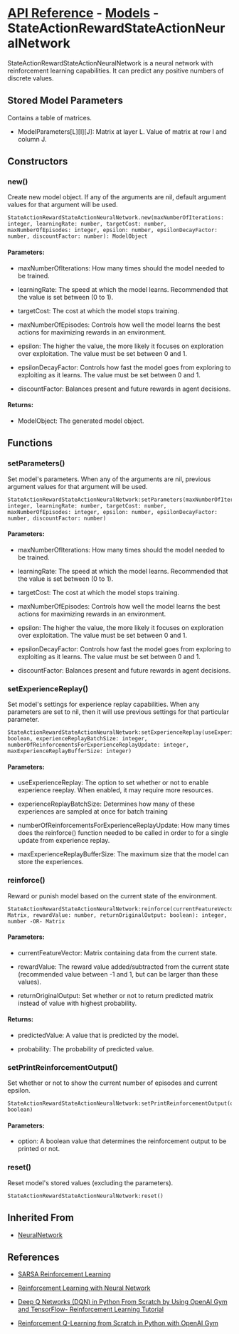 # [API Reference](../../API.md) - [Models](../Models.md) - StateActionRewardStateActionNeuralNetwork

StateActionRewardStateActionNeuralNetwork is a neural network with reinforcement learning capabilities. It can predict any positive numbers of discrete values.

## Stored Model Parameters

Contains a table of matrices.  

* ModelParameters[L][I][J]: Matrix at layer L. Value of matrix at row I and column J.

## Constructors

### new()

Create new model object. If any of the arguments are nil, default argument values for that argument will be used.

```
StateActionRewardStateActionNeuralNetwork.new(maxNumberOfIterations: integer, learningRate: number, targetCost: number, maxNumberOfEpisodes: integer, epsilon: number, epsilonDecayFactor: number, discountFactor: number): ModelObject
```

#### Parameters:

* maxNumberOfIterations: How many times should the model needed to be trained.

* learningRate: The speed at which the model learns. Recommended that the value is set between (0 to 1).

* targetCost: The cost at which the model stops training.

* maxNumberOfEpisodes: Controls how well the model learns the best actions for maximizing rewards in an environment.

* epsilon: The higher the value, the more likely it focuses on exploration over exploitation. The value must be set between 0 and 1.

* epsilonDecayFactor: Controls how fast the model goes from exploring to exploiting as it learns. The value must be set between 0 and 1.

* discountFactor: Balances present and future rewards in agent decisions.

#### Returns:

* ModelObject: The generated model object.

## Functions

### setParameters()

Set model's parameters. When any of the arguments are nil, previous argument values for that argument will be used.

```
StateActionRewardStateActionNeuralNetwork:setParameters(maxNumberOfIterations: integer, learningRate: number, targetCost: number, maxNumberOfEpisodes: integer, epsilon: number, epsilonDecayFactor: number, discountFactor: number)
```

#### Parameters:

* maxNumberOfIterations: How many times should the model needed to be trained.

* learningRate: The speed at which the model learns. Recommended that the value is set between (0 to 1).

* targetCost: The cost at which the model stops training.

* maxNumberOfEpisodes: Controls how well the model learns the best actions for maximizing rewards in an environment.

* epsilon: The higher the value, the more likely it focuses on exploration over exploitation. The value must be set between 0 and 1.

* epsilonDecayFactor: Controls how fast the model goes from exploring to exploiting as it learns. The value must be set between 0 and 1.

* discountFactor: Balances present and future rewards in agent decisions.

### setExperienceReplay()

Set model's settings for experience replay capabilities. When any parameters are set to nil, then it will use previous settings for that particular parameter.

```
StateActionRewardStateActionNeuralNetwork:setExperienceReplay(useExperienceReplay: boolean, experienceReplayBatchSize: integer, numberOfReinforcementsForExperienceReplayUpdate: integer, maxExperienceReplayBufferSize: integer)
```

#### Parameters:

* useExperienceReplay: The option to set whether or not to enable experience reeplay. When enabled, it may require more resources.

* experienceReplayBatchSize: Determines how many of these experiences are sampled at once for batch training

* numberOfReinforcementsForExperienceReplayUpdate: How many times does the reinforce() function needed to be called in order to for a single update from experience replay.

* maxExperienceReplayBufferSize: The maximum size that the model can store the experiences.

### reinforce()

Reward or punish model based on the current state of the environment.

```
StateActionRewardStateActionNeuralNetwork:reinforce(currentFeatureVector: Matrix, rewardValue: number, returnOriginalOutput: boolean): integer, number -OR- Matrix
```

#### Parameters:

* currentFeatureVector: Matrix containing data from the current state.

* rewardValue: The reward value added/subtracted from the current state (recommended value between -1 and 1, but can be larger than these values). 

* returnOriginalOutput: Set whether or not to return predicted matrix instead of value with highest probability.

#### Returns:

* predictedValue: A value that is predicted by the model.

* probability: The probability of predicted value.

### setPrintReinforcementOutput()

Set whether or not to show the current number of episodes and current epsilon.

```
StateActionRewardStateActionNeuralNetwork:setPrintReinforcementOutput(option: boolean)
```

#### Parameters:

* option: A boolean value that determines the reinforcement output to be printed or not.

### reset()

Reset model's stored values (excluding the parameters).

```
StateActionRewardStateActionNeuralNetwork:reset()
```

## Inherited From

* [NeuralNetwork](NeuralNetwork.md)

## References

* [SARSA Reinforcement Learning](https://www.geeksforgeeks.org/sarsa-reinforcement-learning/)

* [Reinforcement Learning with Neural Network](https://www.baeldung.com/cs/reinforcement-learning-neural-network)

* [Deep Q Networks (DQN) in Python From Scratch by Using OpenAI Gym and TensorFlow- Reinforcement Learning Tutorial](https://aleksandarhaber.com/deep-q-networks-dqn-in-python-from-scratch-by-using-openai-gym-and-tensorflow-reinforcement-learning-tutorial/)

* [Reinforcement Q-Learning from Scratch in Python with OpenAI Gym](https://www.learndatasci.com/tutorials/reinforcement-q-learning-scratch-python-openai-gym/)
